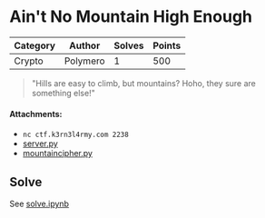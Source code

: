 # Ain't No Mountain High Enough

| Category | Author   | Solves | Points |
---------- | -------- | ------ | ------ |
| Crypto   | Polymero |      1 |   500  |

> "Hills are easy to climb, but mountains? Hoho, they sure are something else!"

#### Attachments:
- `nc ctf.k3rn3l4rmy.com 2238`
- [server.py](./server.py)
- [mountaincipher.py](./mountaincipher.py)

## Solve
See [solve.ipynb](./solve.ipynb)